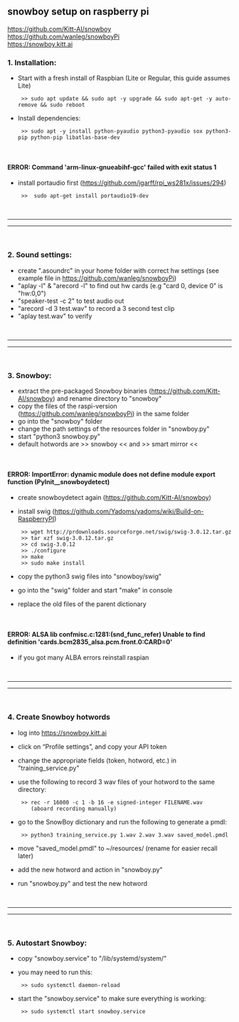 ## snowboy setup on raspberry pi 
https://github.com/Kitt-AI/snowboy
</br>
https://github.com/wanleg/snowboyPi 
</br>
https://snowboy.kitt.ai
</br>

### 1. Installation:

- Start with a fresh install of Raspbian (Lite or Regular, this guide assumes Lite)

       >> sudo apt update && sudo apt -y upgrade && sudo apt-get -y auto-remove && sudo reboot

- Install dependencies:

       >> sudo apt -y install python-pyaudio python3-pyaudio sox python3-pip python-pip libatlas-base-dev

</br>

#### ERROR: Command 'arm-linux-gnueabihf-gcc' failed with exit status 1

- install portaudio first (https://github.com/jgarff/rpi_ws281x/issues/294)

       >>  sudo apt-get install portaudio19-dev

</br>

--------------
--------------

</br>

### 2. Sound settings:

- create ".asoundrc" in your home folder with correct hw settings (see example file in https://github.com/wanleg/snowboyPi)
- "aplay -l" & "arecord -l" to find out hw cards (e.g "card 0, device 0" is "hw:0,0")
- "speaker-test -c 2" to test audio out
- "arecord -d 3 test.wav" to record a 3 second test clip 
- "aplay test.wav" to verify

</br>

--------------
--------------

</br>

### 3. Snowboy:

- extract the pre-packaged Snowboy binaries (https://github.com/Kitt-AI/snowboy) and rename directory to "snowboy"
- copy the files of the raspi-version (https://github.com/wanleg/snowboyPi) in the same folder
- go into the "snowboy" folder
- change the path settings of the resources folder in "snowboy.py"
- start "python3 snowboy.py"
- default hotwords are >> snowboy << and >> smart mirror << 

</br>

#### ERROR: ImportError: dynamic module does not define module export function (PyInit__snowboydetect)

- create snowboydetect again (https://github.com/Kitt-AI/snowboy)
- install swig (https://github.com/Yadoms/yadoms/wiki/Build-on-RaspberryPI)

       >> wget http://prdownloads.sourceforge.net/swig/swig-3.0.12.tar.gz
       >> tar xzf swig-3.0.12.tar.gz
       >> cd swig-3.0.12
       >> ./configure
       >> make
       >> sudo make install

- copy the python3 swig files into "snowboy/swig"
- go into the "swig" folder and start "make" in console 
- replace the old files of the parent dictionary

</br>

#### ERROR: ALSA lib confmisc.c:1281:(snd_func_refer) Unable to find definition 'cards.bcm2835_alsa.pcm.front.0:CARD=0'

- if you got many ALBA errors reinstall raspian

</br>

--------------
--------------

</br>

### 4. Create Snowboy hotwords

- log into https://snowboy.kitt.ai
- click on “Profile settings”, and copy your API token
- change the appropriate fields (token, hotword, etc.) in "training_service.py"
- use the following to record 3 wav files of your hotword to the same directory:

       >> rec -r 16000 -c 1 -b 16 -e signed-integer FILENAME.wav
          (aboard recording manually)

- go to the SnowBoy dictionary and run the following to generate a pmdl:

       >> python3 training_service.py 1.wav 2.wav 3.wav saved_model.pmdl

- move "saved_model.pmdl" to ~/resources/ (rename for easier recall later)
- add the new hotword and action in "snowboy.py"
- run  "snowboy.py" and test the new hotword

</br>

--------------
--------------

</br>

### 5. Autostart Snowboy:

- copy "snowboy.service" to "/lib/systemd/system/"
- you may need to run this:

       >> sudo systemctl daemon-reload 

- start the "snowboy.service" to make sure everything is working:

       >> sudo systemctl start snowboy.service
